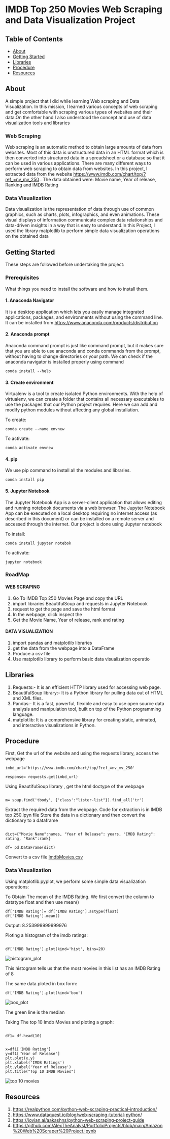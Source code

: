 # IMDB Top 250 Movies Web Scraping and Data Visualization Project

## Table of Contents
+ [About](#about)
+ [Getting Started](#getting_started)
+ [Libraries](#libraries)
+ [Procedure](#procedure)
+ [Resources](#resources)

## About <a name = "about"></a>
A simple project that I did while learning Web scraping and Data Visualization. In this mission, I learned various concepts of web scraping and get comfortable with scraping various types of websites and their data.On the other hand I also understood the concept and use of data visualization tools and libraries
### Web Scraping
Web scraping is an automatic method to obtain large amounts of data from websites. Most of this data is unstructured data in an HTML format which is then converted into structured data in a spreadsheet or a database so that it can be used in various applications. There are many different ways to perform web scraping to obtain data from websites. In this project, I extracted data from the website https://www.imdb.com/chart/top/?ref_=nv_mv_250 . The data obtained were: Movie name, Year of release, Ranking and IMDB Rating

### Data Visualization
Data visualization is the representation of data through use of common graphics, such as charts, plots, infographics, and even animations. These visual displays of information communicate complex data relationships and data-driven insights in a way that is easy to understand.In this Project, I used the library matplotlib to perform simple data visualization operations on the obtained data

## Getting Started <a name = "getting_started"></a>
These steps are followed before undertaking the project:

### Prerequisites

What things you need to install the software and how to install them.

#### 1. Anaconda Navigator
It is a desktop application which  lets you easily manage integrated applications, packages, and environments without using the command line.
It can be installed from https://www.anaconda.com/products/distribution

#### 2. Anaconda prompt
Anaconda command prompt is just like command prompt, but it makes sure that you are able to use anaconda and conda commands from the prompt, without having to change directories or your path. 
We can check if the anaconda navigator is installed properly using command

```
conda install --help
```

#### 3. Create environment
Virtualenv is a tool to create isolated Python environments. With the help of virtualenv, we can create a folder that contains all necessary executables to use the packages that our Python project requires. Here we can add and modify python modules without affecting any global installation.

To create:
```
conda create --name envnew
```
To activate:

```
conda activate envnew
```


#### 4. pip
We use pip command to install all the modules and libraries.

```
conda install pip
```

#### 5. Jupyter Notebook
The Jupyter Notebook App is a server-client application that allows editing and running notebook documents via a web browser. The Jupyter Notebook App can be executed on a local desktop requiring no internet access (as described in this document) or can be installed on a remote server and accessed through the internet.
Our project is done using Jupyter notebook

To install:
```
conda install jupyter notebok
```
To activate:
```
jupyter notebook
```

### RoadMap

#### WEB SCRAPING
1. Go To IMDB Top 250 Movies Page and copy the URL
2. import libraries BeautifulSoup and requests in Jupyter Notebook
3. request to get the page and save the html format
4. In the webpage, click inspect the <!DOCTYPE html>
5. Get the Movie Name, Year of release, rank and rating 

#### DATA VISUALIZATION
1. import pandas and matplotlib libraries
2. get the data from the webpage into a DataFrame
3. Produce a csv file
4. Use matplotlib library to perform basic data visualization operatio

## Libraries <a name = "libraries"></a>
1. Requests:- It is an efficient HTTP library used for accessing web page.
2. BeautifulSoup library:-  It is a Python library for pulling data out of HTML and XML files.
3. Pandas:- It is a fast, powerful, flexible and easy to use open source data analysis and manipulation tool,
built on top of the Python programming language.
4. matplotlib: It is a comprehensive library for creating static, animated, and interactive visualizations in Python.


## Procedure <a name = "procedure"></a>

First, Get the url of the website and using the requests library, access the webpage

```
imbd_url='https://www.imdb.com/chart/top/?ref_=nv_mv_250'

```
```
response= requests.get(imbd_url)
```

Using BeautifulSoup library , get the html doctype of the webpage

```

m= soup.find('tbody', {'class':"lister-list"}).find_all('tr')

```
Extract the required data from the webpage. Code for extraction is in IMDB top 250.ipyn file
Store the data in a dictionary and then convert the dictionary to a dataframe

```

dict={"Movie Name":names, "Year of Release": years, "IMDB Rating": rating, "Rank":rank}

df= pd.DataFrame(dict)
```

Convert to a csv file
[ImdbMovies.csv](https://github.com/arpitahb/IMDB-Top-250-Movies-Web-Scraping-and-Data-Visualization-/files/9368036/ImdbMovies.csv)


### Data Visualization 

Using matplotlib.pyplot, we perform some simple data visualization operations:
 
 To Obtain The mean of the IMDB Rating. We first convert the column to datatype float and then use mean()
```
df['IMDB Rating']= df['IMDB Rating'].astype(float)
df['IMDB Rating'].mean()
```
Output: 8.253999999999976

Ploting a histogram of the imdb ratings:

```

df['IMDB Rating'].plot(kind='hist', bins=20)
```
![histogram_plot](https://user-images.githubusercontent.com/91077436/185306341-6e06960a-82a7-4ee2-9988-40188654ec57.png)

This histogram tells us that the most movies in this list has an IMDB Rating of 8

 The same data ploted in box form:
 
```
df['IMDB Rating'].plot(kind='box')

```

![box_plot](https://user-images.githubusercontent.com/91077436/185306615-dcd7ec5c-0a1f-4e91-95f4-87f1c4d5224f.png)

The green line is the median

Taking The top 10 Imdb Movies and ploting a graph:

```

df1= df.head(10)
```

```

x=df1['IMDB Rating']
y=df1['Year of Release']
plt.plot(x,y)
plt.xlabel('IMDB Ratings')
plt.ylabel('Year of Release')
plt.title("Top 10 IMDB Movies")

```
![top 10 movies](https://user-images.githubusercontent.com/91077436/185306970-270af7e4-a39d-4cd2-a8db-8a367c57d801.png)



## Resources <a name = "resources"></a>
1. https://realpython.com/python-web-scraping-practical-introduction/
2. https://www.dataquest.io/blog/web-scraping-tutorial-python/
3. https://jovian.ai/aakashns/python-web-scraping-project-guide
4. https://github.com/AlexTheAnalyst/PortfolioProjects/blob/main/Amazon%20Web%20Scraper%20Project.ipynb
